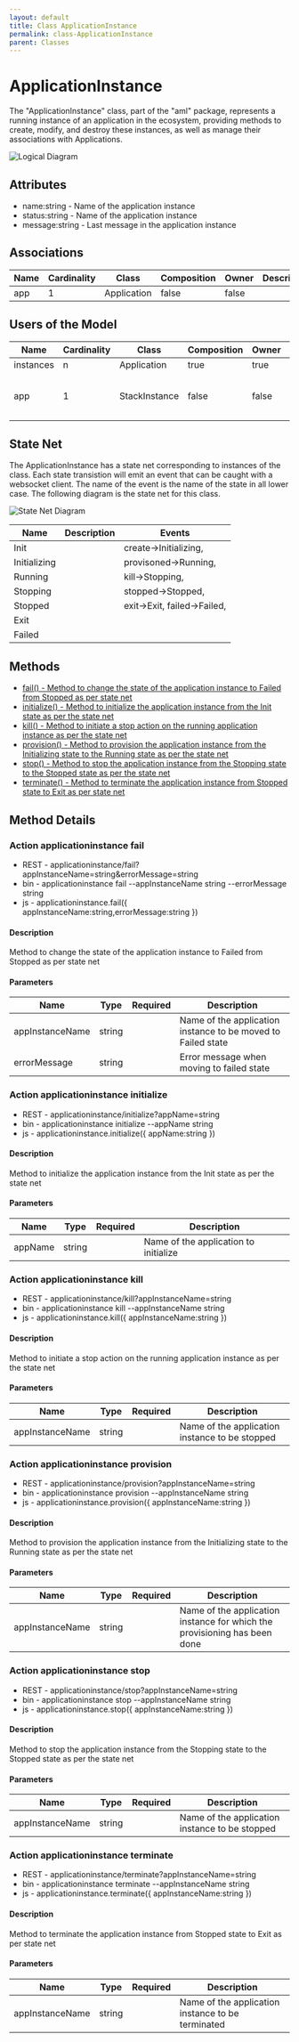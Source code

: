 ```yaml
---
layout: default
title: Class ApplicationInstance
permalink: class-ApplicationInstance
parent: Classes
---
```


# ApplicationInstance

The &#34;ApplicationInstance&#34; class, part of the &#34;aml&#34; package, represents a running instance of an application in the ecosystem, providing methods to create, modify, and destroy these instances, as well as manage their associations with Applications.

![Logical Diagram](./logical.png)

## Attributes

* name:string - Name of the application instance
* status:string - Name of the application instance
* message:string - Last message in the application instance


## Associations

| Name | Cardinality | Class | Composition | Owner | Description |
| --- | --- | --- | --- | --- | --- |
| app | 1 | Application | false | false |  |



## Users of the Model

| Name | Cardinality | Class | Composition | Owner | Description |
| --- | --- | --- | --- | --- | --- |
| instances | n | Application | true | true |  |
| app | 1 | StackInstance | false | false | Application Instance of the stack instance |



## State Net
The ApplicationInstance has a state net corresponding to instances of the class. Each state transistion will emit an 
event that can be caught with a websocket client. The name of the event is the name of the state in all lower case.
The following diagram is the state net for this class.

![State Net Diagram](./statenet.png)

| Name | Description | Events |
| --- | --- | --- |
| Init |  | create-&gt;Initializing,  |
| Initializing |  | provisoned-&gt;Running,  |
| Running |  | kill-&gt;Stopping,  |
| Stopping |  | stopped-&gt;Stopped,  |
| Stopped |  | exit-&gt;Exit, failed-&gt;Failed,  |
| Exit |  |  |
| Failed |  |  |



## Methods
* [fail() - Method to change the state of the application instance to Failed from Stopped as per state net](#action-fail)
* [initialize() - Method to initialize the application instance from the Init state as per the state net](#action-initialize)
* [kill() - Method to initiate a stop action on the running application instance as per the state net](#action-kill)
* [provision() - Method to provision the application instance from the Initializing state to the Running state as per the state net](#action-provision)
* [stop() - Method to stop the application instance from the Stopping state to the Stopped state as per the state net](#action-stop)
* [terminate() - Method to terminate the application instance from Stopped state to Exit as per state net](#action-terminate)


<h2>Method Details</h2>
    
### Action applicationinstance fail



* REST - applicationinstance/fail?appInstanceName=string&amp;errorMessage=string
* bin - applicationinstance fail --appInstanceName string --errorMessage string
* js - applicationinstance.fail({ appInstanceName:string,errorMessage:string })

#### Description
Method to change the state of the application instance to Failed from Stopped as per state net

#### Parameters

| Name | Type | Required | Description |
|---|---|---|---|
| appInstanceName | string | | Name of the application instance to be moved to Failed state |
| errorMessage | string | | Error message when moving to failed state |




### Action applicationinstance initialize



* REST - applicationinstance/initialize?appName=string
* bin - applicationinstance initialize --appName string
* js - applicationinstance.initialize({ appName:string })

#### Description
Method to initialize the application instance from the Init state as per the state net

#### Parameters

| Name | Type | Required | Description |
|---|---|---|---|
| appName | string | | Name of the application to initialize |




### Action applicationinstance kill



* REST - applicationinstance/kill?appInstanceName=string
* bin - applicationinstance kill --appInstanceName string
* js - applicationinstance.kill({ appInstanceName:string })

#### Description
Method to initiate a stop action on the running application instance as per the state net

#### Parameters

| Name | Type | Required | Description |
|---|---|---|---|
| appInstanceName | string | | Name of the application instance to be stopped |




### Action applicationinstance provision



* REST - applicationinstance/provision?appInstanceName=string
* bin - applicationinstance provision --appInstanceName string
* js - applicationinstance.provision({ appInstanceName:string })

#### Description
Method to provision the application instance from the Initializing state to the Running state as per the state net

#### Parameters

| Name | Type | Required | Description |
|---|---|---|---|
| appInstanceName | string | | Name of the application instance for which the provisioning has been done |




### Action applicationinstance stop



* REST - applicationinstance/stop?appInstanceName=string
* bin - applicationinstance stop --appInstanceName string
* js - applicationinstance.stop({ appInstanceName:string })

#### Description
Method to stop the application instance from the Stopping state to the Stopped state as per the state net

#### Parameters

| Name | Type | Required | Description |
|---|---|---|---|
| appInstanceName | string | | Name of the application instance to be stopped |




### Action applicationinstance terminate



* REST - applicationinstance/terminate?appInstanceName=string
* bin - applicationinstance terminate --appInstanceName string
* js - applicationinstance.terminate({ appInstanceName:string })

#### Description
Method to terminate the application instance from Stopped state to Exit as per state net

#### Parameters

| Name | Type | Required | Description |
|---|---|---|---|
| appInstanceName | string | | Name of the application instance to be terminated |





